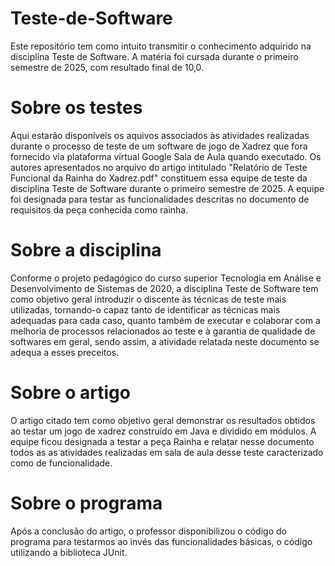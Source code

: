 # Teste-de-Software
Este repositório tem como intuito transmitir o conhecimento adquirido na disciplina Teste de Software. A matéria foi cursada durante o primeiro semestre de 2025, com resultado final de 10,0.

# Sobre os testes
Aqui estarão disponíveis os aquivos associados às atividades realizadas durante o processo de teste de um software de jogo de Xadrez que fora fornecido via plataforma virtual Google Sala de Aula quando executado. Os autores apresentados no arquivo do artigo intitulado "Relatório de Teste Funcional da Rainha do Xadrez.pdf" constituem essa equipe de teste da disciplina Teste de Software durante o primeiro semestre de 2025. A equipe foi designada para testar as funcionalidades descritas no documento de requisitos da peça conhecida como rainha. 

# Sobre a disciplina
Conforme o projeto pedagógico do curso superior Tecnologia em Análise e Desenvolvimento de Sistemas de 2020, a disciplina Teste de Software tem como objetivo geral introduzir o discente às técnicas de teste mais utilizadas, tornando-o capaz tanto de identificar as técnicas mais adequadas para cada caso, quanto também de executar e colaborar com a melhoria de processos relacionados ao teste e à garantia de qualidade de softwares em geral, sendo assim, a atividade relatada neste documento se adequa a esses preceitos.

# Sobre o artigo
O artigo citado tem como objetivo geral demonstrar os resultados obtidos ao testar um jogo de xadrez construído em Java e dividido em módulos. A equipe ficou designada a testar a peça Rainha e relatar nesse documento todos as as atividades realizadas em sala de aula desse teste caracterizado como de funcionalidade.

# Sobre o programa
Após a conclusão do artigo, o professor disponibilizou o código do programa para testarmos ao invés das funcionalidades básicas, o código utilizando a biblioteca JUnit. 
